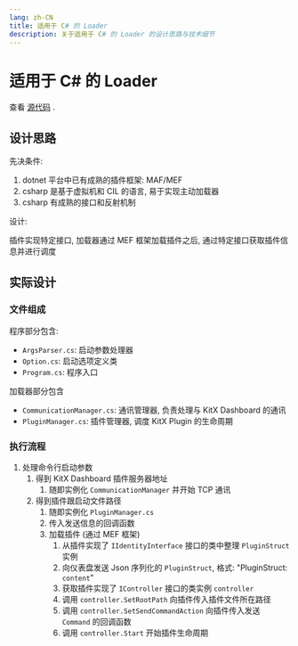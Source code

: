 ```yaml
---
lang: zh-CN
title: 适用于 C# 的 Loader
description: 关于适用于 C# 的 Loader 的设计思路与技术细节
---
```


# 适用于 C# 的 Loader

查看 [源代码](https://github.com/Crequency/KitX-Loaders/tree/main/KitX.Loader.CSharp) .

## 设计思路

先决条件:

1. dotnet 平台中已有成熟的插件框架: MAF/MEF
2. csharp 是基于虚拟机和 CIL 的语言, 易于实现主动加载器
3. csharp 有成熟的接口和反射机制

设计:

插件实现特定接口, 加载器通过 MEF 框架加载插件之后, 通过特定接口获取插件信息并进行调度

## 实际设计

### 文件组成

程序部分包含:

- `ArgsParser.cs`: 启动参数处理器
- `Option.cs`: 启动选项定义类
- `Program.cs`: 程序入口

加载器部分包含

- `CommunicationManager.cs`: 通讯管理器, 负责处理与 KitX Dashboard 的通讯
- `PluginManager.cs`: 插件管理器, 调度 KitX Plugin 的生命周期

### 执行流程

1. 处理命令行启动参数
   1. 得到 KitX Dashboard 插件服务器地址
      1. 随即实例化 `CommunicationManager` 并开始 TCP 通讯
   2. 得到插件跟启动文件路径
      1. 随即实例化 `PluginManager.cs`
      2. 传入发送信息的回调函数
      3. 加载插件 (通过 MEF 框架)
         1. 从插件实现了 `IIdentityInterface` 接口的类中整理 `PluginStruct` 实例
         2. 向仪表盘发送 Json 序列化的 `PluginStruct`, 格式: "PluginStruct: `content`"
         3. 获取插件实现了 `IController` 接口的类实例 `controller`
         4. 调用 `controller.SetRootPath` 向插件传入插件文件所在路径
         5. 调用 `controller.SetSendCommandAction` 向插件传入发送 `Command` 的回调函数
         6. 调用 `controller.Start` 开始插件生命周期
